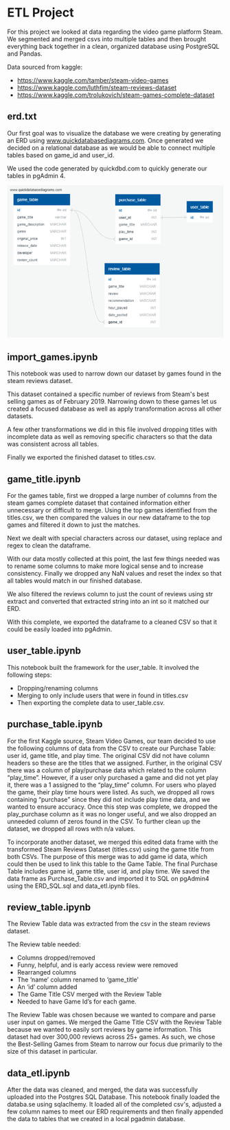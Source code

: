 # ETL Project

For this project we looked at data regarding the video game platform Steam. We segmented and merged csvs into multiple tables and then brought everything back together in a clean, organized database using PostgreSQL and Pandas.

Data sourced from kaggle:
- https://www.kaggle.com/tamber/steam-video-games
- https://www.kaggle.com/luthfim/steam-reviews-dataset
- https://www.kaggle.com/trolukovich/steam-games-complete-dataset

## erd.txt
Our first goal was to visualize the database we were creating by generating an ERD using www.quickdatabasediagrams.com. Once generated we decided on a relational database as we would be able to connect multiple tables based on game_id and user_id.

We used the code generated by quickdbd.com to quickly generate our tables in pgAdmin 4.

![ERD](/images/ERD.png)

## import_games.ipynb
This notebook was used to narrow down our dataset by games found in the steam reviews dataset.

This dataset contained a specific number of reviews from Steam's best selling games as of February 2019. Narrowing down to these games let us created a focused database as well as apply transformation across all other datasets.

A few other transformations we did in this file involved dropping titles with incomplete data as well as removing specific characters so that the data was consistent across all tables.

Finally we exported the finished dataset to titles.csv.

## game_title.ipynb
For the games table, first we dropped a large number of columns from the steam games complete dataset that contained information either unnecessary or difficult to merge. Using the top games identified from the titles.csv, we then compared the values in our new dataframe to the top games and filtered it down to just the matches.

Next we dealt with special characters across our dataset, using replace and regex to clean the dataframe.

With our data mostly collected at this point, the last few things needed was to rename some columns to make more logical sense and to increase consistency. Finally we dropped any NaN values and reset the index so that all tables would match in our finished database.

We also filtered the reviews column to just the count of reviews using str extract and converted that extracted string into an int so it matched our ERD.

With this complete, we exported the dataframe to a cleaned CSV so that it could be easily loaded into pgAdmin.

## user_table.ipynb
This notebook built the framework for the user_table. It involved the following steps: 
- Dropping/renaming columns
- Merging to only include users that were in found in titles.csv 
- Then exporting the complete data to user_table.csv.

## purchase_table.ipynb
For the first Kaggle source, Steam Video Games, our team decided to use the following columns of data from the CSV to create our Purchase Table: user id, game title, and play time. The original CSV did not have column headers so these are the titles that we assigned. Further, in the original CSV there was a column of play/purchase data which related to the column “play_time”. However, if a user only purchased a game and did not yet play it, there was a 1 assigned to the “play_time” column. For users who played the game, their play time hours were listed. As such, we dropped all rows containing “purchase” since they did not include play time data, and we wanted to ensure accuracy. Once this step was complete, we dropped the play_purchase column as it was no longer useful, and we also dropped an unneeded column of zeros found in the CSV. To further clean up the dataset, we dropped all rows with n/a values.

To incorporate another dataset, we merged this edited data frame with the transformed Steam Reviews Dataset (titles.csv) using the game title from both CSVs. The purpose of this merge was to add game id data, which could then be used to link this table to the Game Table. The final Purchase Table includes game id, game title, user id, and play time. We saved the data frame as Purchase_Table.csv and imported it to SQL on pgAdmin4 using the ERD_SQL.sql and data_etl.ipynb files.

## review_table.ipynb
The Review Table data was extracted from the csv in the steam reviews dataset.

The Review table needed:
- Columns dropped/removed
- Funny, helpful, and is early access review were removed
- Rearranged columns
- The ‘name’ column renamed to ‘game_title’
- An ‘id’ column added
- The Game Title CSV merged with the Review Table
- Needed to have Game Id’s for each game.

 The Review Table was chosen because we wanted to compare and parse user input on games. We merged the Game Title CSV with the Review Table because we wanted to easily sort reviews by game information. This dataset had over 300,000 reviews across 25+ games. As such, we chose the Best-Selling Games from Steam to narrow our focus due primarily to the size of this dataset in particular.

## data_etl.ipynb
After the data was cleaned, and merged, the data was successfully uploaded into the Postgres SQL Database. This notebook finally loaded the databa.se using sqlaclhemy. It loaded all of the completed csv's, adjusted a few column names to meet our ERD requirements and then finally appended the data to tables that we created in a local pgadmin database.


